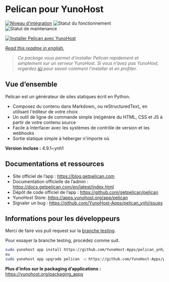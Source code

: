 <!--
N.B.: This README was automatically generated by https://github.com/YunoHost/apps/tree/master/tools/README-generator
It shall NOT be edited by hand.
-->

# Pelican pour YunoHost

[![Niveau d’intégration](https://dash.yunohost.org/integration/pelican.svg)](https://dash.yunohost.org/appci/app/pelican) ![Statut du fonctionnement](https://ci-apps.yunohost.org/ci/badges/pelican.status.svg) ![Statut de maintenance](https://ci-apps.yunohost.org/ci/badges/pelican.maintain.svg)

[![Installer Pelican avec YunoHost](https://install-app.yunohost.org/install-with-yunohost.svg)](https://install-app.yunohost.org/?app=pelican)

*[Read this readme in english.](./README.md)*

> *Ce package vous permet d’installer Pelican rapidement et simplement sur un serveur YunoHost.
Si vous n’avez pas YunoHost, regardez [ici](https://yunohost.org/#/install) pour savoir comment l’installer et en profiter.*

## Vue d’ensemble

Pelican est un générateur de sites statiques écrit en Python.

* Composez du contenu dans Markdown_ ou reStructuredText_ en utilisant l'éditeur de votre choix
* Un outil de ligne de commande simple (re)génère du HTML, CSS et JS à partir de votre contenu source
* Facile à interfacer avec les systèmes de contrôle de version et les webhooks
* Sortie statique simple à héberger n'importe où


**Version incluse :** 4.9.1~ynh1
## Documentations et ressources

* Site officiel de l’app : <https://blog.getpelican.com>
* Documentation officielle de l’admin : <https://docs.getpelican.com/en/latest/index.html>
* Dépôt de code officiel de l’app : <https://github.com/getpelican/pelican>
* YunoHost Store: <https://apps.yunohost.org/app/pelican>
* Signaler un bug : <https://github.com/YunoHost-Apps/pelican_ynh/issues>

## Informations pour les développeurs

Merci de faire vos pull request sur la [branche testing](https://github.com/YunoHost-Apps/pelican_ynh/tree/testing).

Pour essayer la branche testing, procédez comme suit.

``` bash
sudo yunohost app install https://github.com/YunoHost-Apps/pelican_ynh/tree/testing --debug
ou
sudo yunohost app upgrade pelican -u https://github.com/YunoHost-Apps/pelican_ynh/tree/testing --debug
```

**Plus d’infos sur le packaging d’applications :** <https://yunohost.org/packaging_apps>